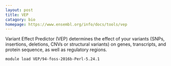 ```yaml
---
layout: post
title: VEP
catagory: bio 
homepage: https://www.ensembl.org/info/docs/tools/vep
---
```

Variant Effect Predictor (VEP) determines the effect of your variants (SNPs, insertions, deletions, CNVs or structural variants) on genes, transcripts, and protein sequence, as well as regulatory regions.
```
module load VEP/94-foss-2016b-Perl-5.24.1
```
